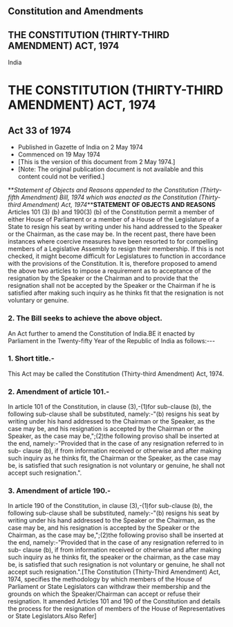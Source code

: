 ## Constitution and Amendments

## THE CONSTITUTION (THIRTY-THIRD AMENDMENT) ACT, 1974

India

# THE CONSTITUTION (THIRTY-THIRD AMENDMENT) ACT, 1974

## Act 33 of 1974

  * Published in Gazette of India on 2 May 1974 
  * Commenced on 19 May 1974 
  * [This is the version of this document from 2 May 1974.] 
  * [Note: The original publication document is not available and this content could not be verified.] 

**_Statement of Objects and Reasons appended to the Constitution (Thirty-fifth
Amendment) Bill, 1974 which was enacted as the Constitution (Thirty-third
Amendment) Act, 1974_****STATEMENT OF OBJECTS AND REASONS** Articles 101 (3)
(b) and 190(3) (b) of the Constitution permit a member of either House of
Parliament or a member of a House of the Legislature of a State to resign his
seat by writing under his hand addressed to the Speaker or the Chairman, as
the case may be. In the recent past, there have been instances where coercive
measures have been resorted to for compelling members of a Legislative
Assembly to resign their membership. If this is not checked, it might become
difficult for Legislatures to function in accordance with the provisions of
the Constitution. It is, therefore proposed to amend the above two articles to
impose a requirement as to acceptance of the resignation by the Speaker or the
Chairman and to provide that the resignation shall not be accepted by the
Speaker or the Chairman if he is satisfied after making such inquiry as he
thinks fit that the resignation is not voluntary or genuine.

### 2. The Bill seeks to achieve the above object.

An Act further to amend the Constitution of India.BE it enacted by Parliament
in the Twenty-fifty Year of the Republic of India as follows:---

### 1. Short title.-

This Act may be called the Constitution (Thirty-third Amendment) Act, 1974.

### 2\. Amendment of article 101.-

In article 101 of the Constitution, in clause (3),-(1)for sub-clause (b), the
following sub-clause shall be substituted, namely:-"(b) resigns his seat by
writing under his hand addressed to the Chairman or the Speaker, as the case
may be, and his resignation is accepted by the Chairman or the Speaker, as the
case may be,";(2)the following proviso shall be inserted at the end,
namely:-"Provided that in the case of any resignation referred to in sub-
clause (b), if from information received or otherwise and after making such
inquiry as he thinks fit, the Chairman or the Speaker, as the case may be, is
satisfied that such resignation is not voluntary or genuine, he shall not
accept such resignation.".

### 3. Amendment of article 190.-

In article 190 of the Constitution, in clause (3),-(1)for sub-clause (b), the
following sub-clause shall be substituted, namely:-"(b) resigns his seat by
writing under his hand addressed to the Speaker or the Chairman, as the case
may be, and his resignation is accepted by the Speaker or the Chairman, as the
case may be,";(2)the following proviso shall be inserted at the end,
namely:-"Provided that in the case of any resignation referred to in sub-
clause (b), if from information received or otherwise and after making such
inquiry as he thinks fit, the speaker or the chairman, as the case may be, is
satisfied that such resignation is not voluntary or genuine, he shall not
accept such resignation.".[The Constitution (Thirty-Third Amendment) Act,
1974, specifies the methodology by which members of the House of Parliament or
State Legislators can withdraw their membership and the grounds on which the
Speaker/Chairman can accept or refuse their resignation. It amended Articles
101 and 190 of the Constitution and details the process for the resignation of
members of the House of Representatives or State Legislators.Also Refer]

